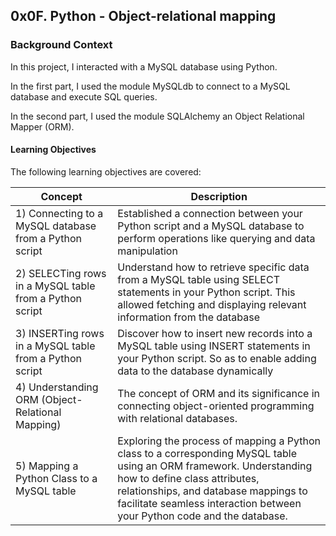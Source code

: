 ## 0x0F. Python - Object-relational mapping

### Background Context

In this project, I interacted with a MySQL database using Python.

In the first part, I used the module MySQLdb to connect to a MySQL database and execute SQL queries.

In the second part, I used the module SQLAlchemy an Object Relational Mapper (ORM).

#### Learning Objectives
The following learning objectives are covered: 

| Concept  | Description |
| ------------- | ------------- |
| 1) Connecting to a MySQL database from a Python script |  Established a connection between your Python script and a MySQL database to perform operations like querying and data manipulation |
| 2) SELECTing rows in a MySQL table from a Python script | Understand how to retrieve specific data from a MySQL table using SELECT statements in your Python script. This allowed fetching and displaying  relevant information from the database |
| 3) INSERTing rows in a MySQL table from a Python script | Discover how to insert new records into a MySQL table using INSERT statements in your Python script. So as to enable adding  data to the database dynamically |
| 4) Understanding ORM (Object-Relational Mapping) | The concept of ORM and its significance in connecting object-oriented programming with relational databases. |
| 5) Mapping a Python Class to a MySQL table | Exploring the process of mapping a Python class to a corresponding MySQL table using an ORM framework. Understanding how to define class attributes, relationships, and database mappings to facilitate seamless interaction between your Python code and the database. |

